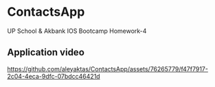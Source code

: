 # ContactsApp

UP School & Akbank IOS Bootcamp Homework-4

## Application video

https://github.com/aleyaktas/ContactsApp/assets/76265779/f47f7917-2c04-4eca-9dfc-07bdcc46421d

